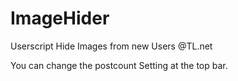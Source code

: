 ImageHider
==========

Userscript Hide Images from new Users @TL.net

You can change the postcount Setting at the top bar.